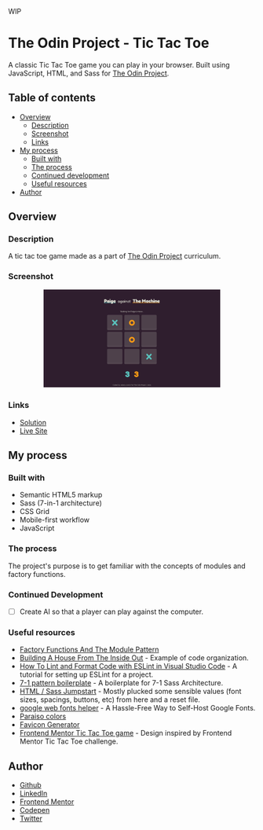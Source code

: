 WIP

# The Odin Project - Tic Tac Toe

A classic Tic Tac Toe game you can play in your browser. Built using JavaScript, HTML, and Sass for [The Odin Project](https://www.theodinproject.com).

## Table of contents

- [Overview](#overview)
  - [Description](#description)
  - [Screenshot](#screenshot)
  - [Links](#links)
- [My process](#my-process)
  - [Built with](#built-with)
  - [The process](#the-process)
  - [Continued development](#continued-development)
  - [Useful resources](#useful-resources)
- [Author](#author)

## Overview

### Description

A tic tac toe game made as a part of [The Odin Project](https://www.theodinproject.com) curriculum.

### Screenshot

<p align="center">
  <img src="screenshot.png" width="360"/>
</p>

### Links

- [Solution](https://github.com/je-jo/tic-tac-toe)
- [Live Site](https://je-jo.github.io/tic-tac-toe/)

## My process

### Built with

- Semantic HTML5 markup
- Sass (7-in-1 architecture)
- CSS Grid
- Mobile-first workflow
- JavaScript

### The process

The project's purpose is to get familiar with the concepts of modules and factory functions.

### Continued Development

- [ ] Create AI so that a player can play against the computer.

### Useful resources

- [Factory Functions And The Module Pattern](https://www.theodinproject.com/lessons/node-path-javascript-factory-functions-and-the-module-pattern)
- [Building A House From The Inside Out](https://www.ayweb.dev/blog/building-a-house-from-the-inside-out) - Example of code organization.
- [How To Lint and Format Code with ESLint in Visual Studio Code](https://www.digitalocean.com/community/tutorials/linting-and-formatting-with-eslint-in-vs-code) - A tutorial for setting up ESLint for a project.
- [7-1 pattern boilerplate](https://github.com/KittyGiraudel/sass-boilerplate/tree/master/stylesheets) - A boilerplate for 7-1 Sass Architecture.
- [HTML / Sass Jumpstart]() - Mostly plucked some sensible values (font sizes, spacings, buttons, etc) from here and a reset file.
- [google web fonts helper](https://gwfh.mranftl.com/fonts) - A Hassle-Free Way to Self-Host Google Fonts.
- [Paraiso colors](https://github.com/je-jo/paraiso-colors)
- [Favicon Generator](https://favicon.io/favicon-generator/)
- [Frontend Mentor Tic Tac Toe game](https://www.frontendmentor.io/challenges/tic-tac-toe-game-Re7ZF_E2v) - Design inspired by Frontend Mentor Tic Tac Toe challenge.

## Author

- [Github](https://github.com/je-jo)
- [LinkedIn](https://www.linkedin.com/in/jelena-jovicic/)
- [Frontend Mentor](https://www.frontendmentor.io/profile/je-jo)
- [Codepen](https://codepen.io/je-jo)
- [Twitter](https://twitter.com/jelena_jo_)
